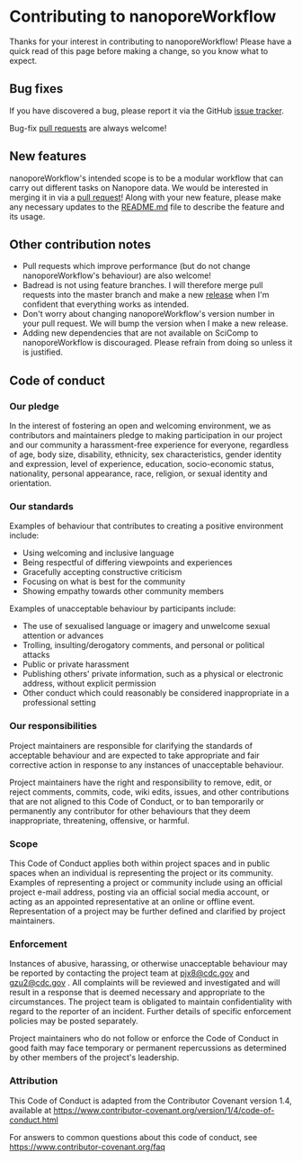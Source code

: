 # Contributing to nanoporeWorkflow

Thanks for your interest in contributing to nanoporeWorkflow! Please have a quick read of this page before making a change, so you know what to expect.



## Bug fixes

If you have discovered a bug, please report it via the GitHub [issue tracker](https://github.com/lskatz/nanoporeWorkflow/issues).

Bug-fix [pull requests](https://github.com/lskatz/nanoporeWorkflow/pulls) are always welcome! 



## New features

nanoporeWorkflow's intended scope is to be a modular workflow that can carry out different tasks on Nanopore data. We would be interested in merging it in via a [pull request](https://github.com/lskatz/nanoporeWorkflow/pulls)! Along with your new feature, please make any necessary updates to the [README.md](https://github.com/https://github.com/lskatz/nanoporeWorkflow/blob/master/README.md) file to describe the feature and its usage.



## Other contribution notes

* Pull requests which improve performance (but do not change nanoporeWorkflow's behaviour) are also welcome!
* Badread is not using feature branches. I will therefore merge pull requests into the master branch and make a new [release](https://github.com/lskatz/nanoporeWorkflow/releases) when I'm confident that everything works as intended.
* Don't worry about changing nanoporeWorkflow's version number in your pull request. We will bump the version when I make a new release.
* Adding new dependencies that are not available on SciComp to nanoporeWorkflow is discouraged. Please refrain from doing so unless it is justified.



## Code of conduct

### Our pledge

In the interest of fostering an open and welcoming environment, we as contributors and maintainers pledge to making participation in our project and our community a harassment-free experience for everyone, regardless of age, body size, disability, ethnicity, sex characteristics, gender identity and expression, level of experience, education, socio-economic status, nationality, personal appearance, race, religion, or sexual identity and orientation.

### Our standards

Examples of behaviour that contributes to creating a positive environment include:

* Using welcoming and inclusive language
* Being respectful of differing viewpoints and experiences
* Gracefully accepting constructive criticism
* Focusing on what is best for the community
* Showing empathy towards other community members

Examples of unacceptable behaviour by participants include:

* The use of sexualised language or imagery and unwelcome sexual attention or advances
* Trolling, insulting/derogatory comments, and personal or political attacks
* Public or private harassment
* Publishing others' private information, such as a physical or electronic address, without explicit permission
* Other conduct which could reasonably be considered inappropriate in a professional setting

### Our responsibilities

Project maintainers are responsible for clarifying the standards of acceptable behaviour and are expected to take appropriate and fair corrective action in response to any instances of unacceptable behaviour.

Project maintainers have the right and responsibility to remove, edit, or reject comments, commits, code, wiki edits, issues, and other contributions that are not aligned to this Code of Conduct, or to ban temporarily or permanently any contributor for other behaviours that they deem inappropriate, threatening, offensive, or harmful.

### Scope

This Code of Conduct applies both within project spaces and in public spaces when an individual is representing the project or its community. Examples of representing a project or community include using an official project e-mail address, posting via an official social media account, or acting as an appointed representative at an online or offline event. Representation of a project may be further defined and clarified by project maintainers.

### Enforcement

Instances of abusive, harassing, or otherwise unacceptable behaviour may be reported by contacting the project team at pjx8@cdc.gov and gzu2@cdc.gov . All complaints will be reviewed and investigated and will result in a response that is deemed necessary and appropriate to the circumstances. The project team is obligated to maintain confidentiality with regard to the reporter of an incident. Further details of specific enforcement policies may be posted separately.

Project maintainers who do not follow or enforce the Code of Conduct in good faith may face temporary or permanent repercussions as determined by other members of the project's leadership.

### Attribution

This Code of Conduct is adapted from the Contributor Covenant version 1.4, available at https://www.contributor-covenant.org/version/1/4/code-of-conduct.html

For answers to common questions about this code of conduct, see https://www.contributor-covenant.org/faq
